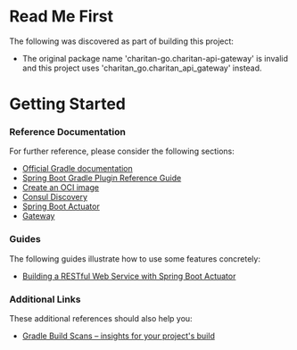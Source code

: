 # Read Me First
The following was discovered as part of building this project:

* The original package name 'charitan-go.charitan-api-gateway' is invalid and this project uses 'charitan_go.charitan_api_gateway' instead.

# Getting Started

### Reference Documentation
For further reference, please consider the following sections:

* [Official Gradle documentation](https://docs.gradle.org)
* [Spring Boot Gradle Plugin Reference Guide](https://docs.spring.io/spring-boot/3.4.2/gradle-plugin)
* [Create an OCI image](https://docs.spring.io/spring-boot/3.4.2/gradle-plugin/packaging-oci-image.html)
* [Consul Discovery](https://docs.spring.io/spring-cloud-consul/reference/discovery.html)
* [Spring Boot Actuator](https://docs.spring.io/spring-boot/3.4.2/reference/actuator/index.html)
* [Gateway](https://docs.spring.io/spring-cloud-gateway/reference/spring-cloud-gateway-server-mvc.html)

### Guides
The following guides illustrate how to use some features concretely:

* [Building a RESTful Web Service with Spring Boot Actuator](https://spring.io/guides/gs/actuator-service/)

### Additional Links
These additional references should also help you:

* [Gradle Build Scans – insights for your project's build](https://scans.gradle.com#gradle)

